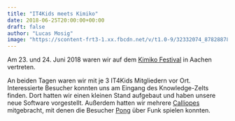 ```yaml
---
title: "IT4Kids meets Kimiko"
date: 2018-06-25T20:00:00+00:00
draft: false
author: "Lucas Mosig"
image: "https://scontent-frt3-1.xx.fbcdn.net/v/t1.0-9/32332074_878288789010641_460876593888231424_n.png?_nc_cat=0&oh=0cbf84cb760b7871087df31153765a9b&oe=5BA26791"
---
```


Am 23. und 24. Juni 2018 waren wir auf dem <a href="https://campus.kimiko-festival.de" target="_blank">Kimiko Festival</a> in Aachen vertreten.

An beiden Tagen waren wir mit je 3 IT4Kids Mitgliedern vor Ort. Interessierte Besucher konnten uns am Eingang des Knowledge-Zelts finden. Dort hatten wir einen kleinen Stand aufgebaut und haben unsere neue Software vorgestellt. Außerdem hatten wir mehrere <a href="https://calliope.cc/" target="_blank">Calliopes</a> mitgebracht, mit denen die Besucher <a href="https://de.wikipedia.org/wiki/Pong" target="_blank">Pong</a> über Funk spielen konnten.
